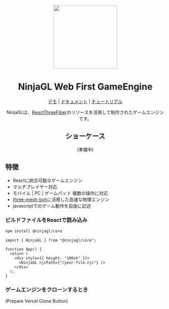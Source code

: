 <div align="center">
<img src="https://github.com/foasho/NinjaGL/assets/57359515/e7d4f979-c2af-4f2b-8bf4-53a8e9696a43" width="200" />

# NinjaGL Web First GameEngine

[デモ](https://ninjagl.vercel.app) | [ドキュメント](https://ninjagl.vercel.app/docs) | [チュートリアル](https://ninjagl.vercel.app/docs/tutorial)

NinjaGLは、[ReactThreeFiber](https://github.com/pmndrs/react-three-fiber)のリソースを活用して制作されたゲームエンジンです。

## ショーケース

(準備中)

</div>

## 特徴

- Reactに統合可能なゲームエンジン
- マルチプレイヤー対応
- モバイル | PC | ゲームパッド 複数の操作に対応
- [three-mesh-bvh](https://github.com/gkjohnson/three-mesh-bvh)に活用した高速な物理エンジン
- javascriptでのゲーム動作を自由に記述

### ビルドファイルをReactで読み込み

```bash
npm install @ninjagl/core
```

```tsx
import { NinjaGL } from "@ninjagl/core";

function App() {
  return (
    <div style={{ height: "100vh" }}>
      <NinjaGL njcPath={"/your-file.njc"} />
    </div>
  );
}
```

### ゲームエンジンをクローンするとき

(Prepare Vercel Clone Button)
